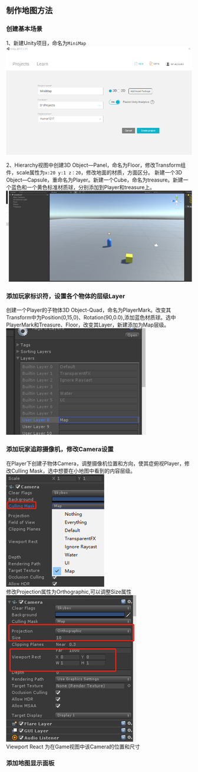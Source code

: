## 制作地图方法

### 创建基本场景
1、新建Unity项目，命名为`MiniMap`  
![newProject](https://github.com/Humor1217/TechDocments/blob/master/Unity/Create%20Map/Imgs/001.png)

2、Hierarchy视图中创建3D Object—Panel，命名为Floor，修改Transform组件，scale属性为`x:20 y:1 z：20`，修改地面的材质，方面区分。
新建一个3D Object—Capsule，重命名为Player。新建一个Cube，命名为treasure。新建一个蓝色和一个黄色标准材质球，分别添加到Player和treasure上。  
![BasicScene](https://github.com/Humor1217/TechDocments/blob/master/Unity/Create%20Map/Imgs/02.png)

### 添加玩家标识符，设置各个物体的层级Layer
创建一个Player的子物体3D Object-Quad，命名为PlayerMark。改变其Transform中为Position(0,15,0)、Rotation(90,0.0),添加蓝色材质球。选中PlayerMark和Treasure、Floor，改变其Layer，新建添加为Map层级。  
![MapLayer](https://github.com/Humor1217/TechDocments/blob/master/Unity/Create%20Map/Imgs/003.png)

### 添加玩家追踪摄像机，修改Camera设置
在Player下创建子物体Camera，调整摄像机位置和方向，使其症俯视Player，修改Culling Mask，选中想要在小地图中看到的内容层级。  
![MCullingMask](https://github.com/Humor1217/TechDocments/blob/master/Unity/Create%20Map/Imgs/004.jpg)  
修改Projection属性为Orthographic,可以调整Size属性  
![Orthographic](https://github.com/Humor1217/TechDocments/blob/master/Unity/Create%20Map/Imgs/005.png)  
Viewport React 为在Game视图中该Camera的位置和尺寸

### 添加地图显示面板

